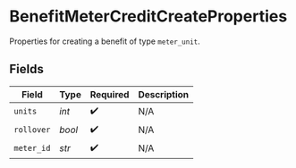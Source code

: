 # BenefitMeterCreditCreateProperties

Properties for creating a benefit of type `meter_unit`.


## Fields

| Field              | Type               | Required           | Description        |
| ------------------ | ------------------ | ------------------ | ------------------ |
| `units`            | *int*              | :heavy_check_mark: | N/A                |
| `rollover`         | *bool*             | :heavy_check_mark: | N/A                |
| `meter_id`         | *str*              | :heavy_check_mark: | N/A                |